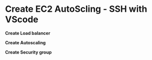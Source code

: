 # Create EC2 AutoScling - SSH with VScode

**Create Load balancer**

**Create Autoscaling**

**Create Security group**
